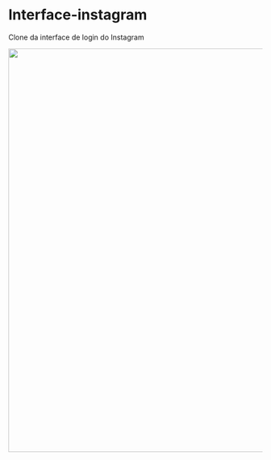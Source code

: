 # Interface-instagram
Clone da interface de login do Instagram

<div align="center">
  <img src="https://user-images.githubusercontent.com/70411877/173425650-e217a148-67fa-402b-bd4c-030578de960f.png" width="800px" />
</div>
